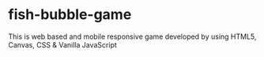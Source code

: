 # fish-bubble-game
This is web based and mobile responsive game developed by using HTML5, Canvas, CSS &amp; Vanilla JavaScript

